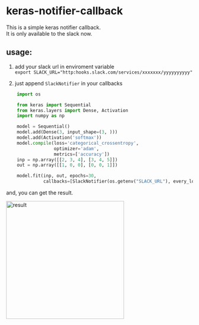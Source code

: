# keras-notifier-callback
This is a simple keras notifier callback.  
It is only available to the slack now.

## usage:
1. add your slack url in enviroment variable  
`export SLACK_URL="http:hooks.slack.com/services/xxxxxxx/yyyyyyyyyy"`

2. just append `SlackNotifier` in your callbacks


```python
    import os

    from keras import Sequential
    from keras.layers import Dense, Activation
    import numpy as np

    model = Sequential()
    model.add(Dense(3, input_shape=(3, )))
    model.add(Activation('softmax'))
    model.compile(loss='categorical_crossentropy',
                  optimizer='adam',
                  metrics=['accuracy'])
    inp = np.array([[2, 3, 4], [3, 4, 5]])
    out = np.array([[1, 0, 0], [0, 0, 1]])

    model.fit(inp, out, epochs=30,
              callbacks=[SlackNotifier(os.getenv("SLACK_URL"), every_log_steps=10, include_time=True)])
```

and, you can get the result.

<img width="318" alt="result" src="https://user-images.githubusercontent.com/23252616/48365418-37593c00-e6ee-11e8-96bb-df8607cb6c04.png">
